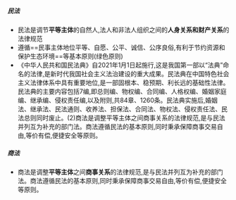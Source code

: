 ##### 民法
- 民法是调节**平等主体**的自然人,法人和非法人组织之间的**人身关系和财产关系**的法律规范
- 遵循==民事主体地位平等、自愿、公平、诚信、公序良俗,有利于节约资源和保护生态环境==等基本原则(绿色原则)
- 《中华人民共和国民法典》自2021年1月1日起施行,这是我国第一部以“法典”命名的法律,是新时代我国社会主义法治建设的重大成果。民法典在中国特色社会主义法律体系中具有重要地位,是一部固根本、稳预期、利长远的基础性法律。民法典的主要内容包括7编,即总则编、物权编、合同编、人格权编、婚姻家庭编、继承编、侵权责任编,以及附则,共84章、1260条。民法典实施后,婚姻法、继承法、民法通则、收养法、担保法、合同法、物权法、侵权责任法、民法总则同时废止。(2)商法是调整平等主体之间商事关系的法律规范,是与民法并列互为补充的部门法。商法遵循民法的基本原则,同时秉承保障商事交易自由,等价有偿,便捷安全等原则。
##### 商法
- 商法是调整**平等主体**之间**商事关系**的法律规范,是与民法并列互为补充的部门法。商法遵循民法的基本原则,同时秉承保障商事交易自由,等价有偿,便捷安全等原则。